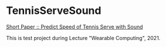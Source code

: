 # TennisServeSound

[Short Paper :: Predict Speed of Tennis Serve with Sound](./Short%20Paper%20Predict%20Speed%20of%20Tennis%20Serve%20with%20Sound.pdf)

This is test project during Lecture "Wearable Computing", 2021.
